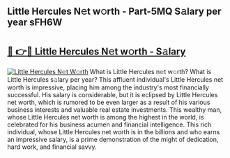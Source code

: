 ## Little Hercules N𝚎t w𝚘rth - Part-5MQ S𝚊lary per year sFH6W

# <h2><a href="http://gc1xoif.nevu.top/?p=Little+Hercules">🔗 👉🔴 Little Hercules N𝚎t w𝚘rth - S𝚊lary</a></h2>

[![Little Hercules N𝚎t W𝚘rth](https://i.imgur.com/Oavwk0R.jpeg)](http://gc1xoif.nevu.top/?p=Little+Hercules)
What is Little Hercules n𝚎t w𝚘rth? What is Little Hercules s𝚊lary per year?
This affluent individual's Little Hercules net worth is impressive, placing him among the industry's most financially successful. His salary is considerable, but it is eclipsed by Little Hercules net worth, which is rumored to be even larger as a result of his various business interests and valuable real estate investments. This wealthy man, whose Little Hercules net worth is among the highest in the world, is celebrated for his business acumen and financial intelligence. This rich individual, whose Little Hercules net worth is in the billions and who earns an impressive salary, is a prime demonstration of the might of dedication, hard work, and financial savvy.
